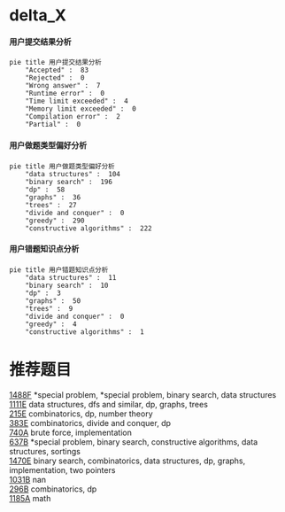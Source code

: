 # delta_X

<!-- tabs:start -->



#### **用户提交结果分析**

```mermaid
pie title 用户提交结果分析
    "Accepted" :  83
    "Rejected" :  0
    "Wrong answer" :  7
    "Runtime error" :  0
    "Time limit exceeded" :  4
    "Memory limit exceeded" :  0
    "Compilation error" :  2
    "Partial" :  0
```

#### **用户做题类型偏好分析**

```mermaid
pie title 用户做题类型偏好分析
    "data structures" :  104
    "binary search" :  196
    "dp" :  58
    "graphs" :  36
    "trees" :  27
    "divide and conquer" :  0
    "greedy" :  290
    "constructive algorithms" :  222
```
#### **用户错题知识点分析**

```mermaid
pie title 用户错题知识点分析
    "data structures" :  11
    "binary search" :  10
    "dp" :  3
    "graphs" :  50
    "trees" :  9
    "divide and conquer" :  0
    "greedy" :  4
    "constructive algorithms" :  1
```



<!-- tabs:end -->
# 推荐题目
[1488F](https://codeforces.com/contest/1488/problem/F)		*special problem,
                        *special problem,
                        binary search,
                        data structures		  
[1111E](https://codeforces.com/contest/1111/problem/E)		data structures,
                        dfs and similar,
                        dp,
                        graphs,
                        trees		  
[215E](https://codeforces.com/contest/215/problem/E)		combinatorics,
                        dp,
                        number theory		  
[383E](https://codeforces.com/contest/383/problem/E)		combinatorics,
                        divide and conquer,
                        dp		  
[740A](https://codeforces.com/contest/740/problem/A)		brute force,
                        implementation		  
[637B](https://codeforces.com/contest/637/problem/B)		*special problem,
                        binary search,
                        constructive algorithms,
                        data structures,
                        sortings		  
[1470E](https://codeforces.com/contest/1470/problem/E)		binary search,
                        combinatorics,
                        data structures,
                        dp,
                        graphs,
                        implementation,
                        two pointers		  
[1031B](https://codeforces.com/contest/1031/problem/B)		nan		  
[296B](https://codeforces.com/contest/296/problem/B)		combinatorics,
                        dp		  
[1185A](https://codeforces.com/contest/1185/problem/A)		math		  
